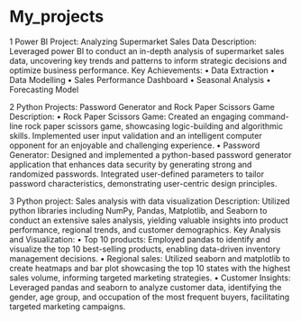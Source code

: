 # My_projects
1	Power BI Project: Analyzing Supermarket Sales Data
Description: Leveraged power BI to conduct an in-depth analysis of supermarket sales data, uncovering key trends and patterns to inform strategic decisions and optimize business performance.
Key Achievements:
•	Data Extraction
•	Data Modelling
•	Sales Performance Dashboard
•	Seasonal Analysis
•	Forecasting Model
 
2	Python Projects: Password Generator and Rock Paper Scissors Game Description:
•	Rock Paper Scissors Game: Created an engaging command-line rock paper scissors game, showcasing logic-building and algorithmic skills. Implemented user input validation and an intelligent computer opponent for an enjoyable and challenging experience.
•	Password Generator: Designed and implemented a python-based password generator application that enhances data security by generating strong and randomized passwords. Integrated user-defined parameters to tailor password characteristics, demonstrating user-centric design principles.
 
3	Python project: Sales analysis with data visualization
Description: Utilized python libraries including NumPy, Pandas, Matplotlib, and Seaborn to conduct an extensive sales analysis, yielding valuable insights into product performance, regional trends, and customer demographics.
Key Analysis and Visualization:
•	Top 10 products:
Employed pandas to identify and visualize the top 10 best-selling products, enabling data-driven inventory management decisions.
•	Regional sales:
Utilized seaborn and matplotlib to create heatmaps and bar plot showcasing the top 10 states with the highest sales volume, informing targeted marketing strategies.
•	Customer Insights:
Leveraged pandas and seaborn to analyze customer data, identifying the gender, age group, and occupation of the most frequent buyers, facilitating targeted marketing campaigns.
